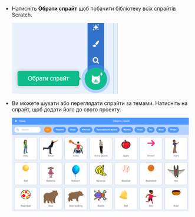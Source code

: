 + Натисніть **Обрати спрайт** щоб побачити бібліотеку всіх спрайтів Scratch.
    
    ![знімок екрана](images/sprite-library.png)

+ Ви можете шукати або переглядати спрайти за темами. Натисніть на спрайт, щоб додати його до свого проекту.
    
    ![знімок екрана](images/sprite-choose.png)